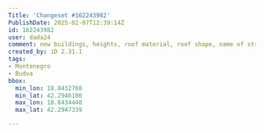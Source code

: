 ```yaml
---
Title: 'Changeset #162243982'
PublishDate: 2025-02-07T12:39:14Z
id: 162243982
user: dada24
comment: new buildings, heights, roof material, roof shape, name of streets
created_by: iD 2.31.1
tags:
- Montenegro
- Budva
bbox:
  min_lon: 18.8432768
  min_lat: 42.2946186
  max_lon: 18.8434448
  max_lat: 42.2947339

---
```

